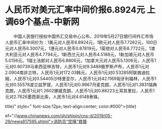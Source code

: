 # 人民币对美元汇率中间价报6.8924元 上调69个基点-中新网

　　中国人民银行授权中国外汇交易中心公布，2019年5月27日银行间外汇市场人民币汇率中间价为：1美元对人民币6.8924元，1欧元对人民币7.7262元，100日元对人民币6.3007元，1港元对人民币0.87819元，1英镑对人民币8.7722元，1澳大利亚元对人民币4.7794元，1新西兰元对人民币4.5188元，1新加坡元对人民币5.0156元，1瑞士法郎对人民币6.8806元，1加拿大元对人民币5.1306元，人民币1元对0.60739马来西亚林吉特，人民币1元对9.3488俄罗斯卢布，人民币1元对2.0904南非兰特，人民币1元对172.03韩元，人民币1元对0.53285阿联酋迪拉姆，人民币1元对0.54405沙特里亚尔，人民币1元对42.1169匈牙利福林，人民币1元对0.55578波兰兹罗提，人民币1元对0.9667丹麦克朗，人民币1元对1.3831瑞典克朗，人民币1元对1.2602挪威克朗，人民币1元对0.88223土耳其里拉，人民币1元对2.7626墨西哥比索，人民币1元对4.6148泰铢。

title}" style=" font-size:12px; text-align:center; color:#000">{title}

ef="//www.chinanews.com/sh/shipin/cns-d/2019/05-29/news817595.shtml">消防员“空降”救援
